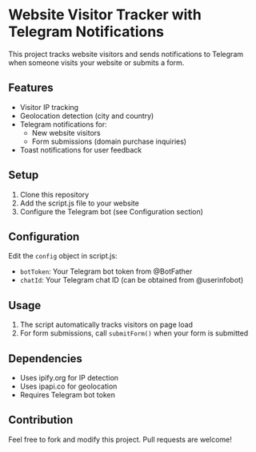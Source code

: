 # Website Visitor Tracker with Telegram Notifications

This project tracks website visitors and sends notifications to Telegram when someone visits your website or submits a form.

## Features
- Visitor IP tracking
- Geolocation detection (city and country)
- Telegram notifications for:
  - New website visitors
  - Form submissions (domain purchase inquiries)
- Toast notifications for user feedback

## Setup
1. Clone this repository
2. Add the script.js file to your website
3. Configure the Telegram bot (see Configuration section)

## Configuration
Edit the `config` object in script.js:
- `botToken`: Your Telegram bot token from @BotFather
- `chatId`: Your Telegram chat ID (can be obtained from @userinfobot)

## Usage
1. The script automatically tracks visitors on page load
2. For form submissions, call `submitForm()` when your form is submitted

## Dependencies
- Uses ipify.org for IP detection
- Uses ipapi.co for geolocation
- Requires Telegram bot token

## Contribution
Feel free to fork and modify this project. Pull requests are welcome!